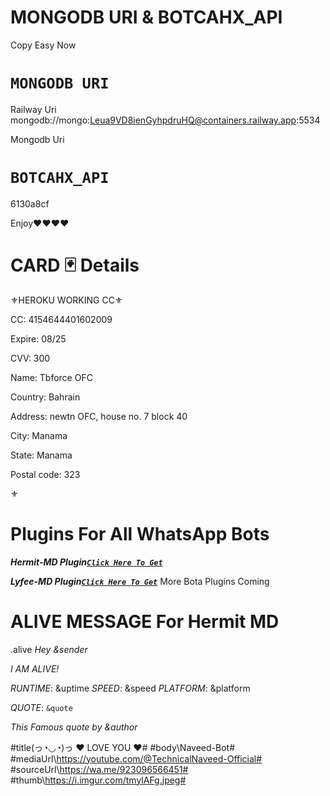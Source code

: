 # MONGODB URI &  BOTCAHX_API
 
 Copy Easy Now
 
 # `MONGODB URI`
  Railway Uri
 mongodb://mongo:Leua9VD8ienGyhpdruHQ@containers.railway.app:5534
 
Mongodb Uri

 
 
 # `BOTCAHX_API`   
 6130a8cf

 
 
 
 
 
Enjoy❤❤❤❤


# CARD 🃏 Details
⚜HEROKU WORKING CC⚜


CC: 4154644401602009

Expire: 08/25

CVV: 300

Name: Tbforce OFC

Country: Bahrain

Address: newtn OFC, house no. 7 block 40

City: Manama

State: Manama

Postal code: 323

⚜






# Plugins For All WhatsApp Bots
***Hermit-MD Plugin[`Click Here To Get`](https://github.com/mask-sir/hermit-md-plugins/blob/main/README.md)***

***Lyfee-MD Plugin[`Click Here To Get`](https://github.com/mask-sir/LYFE-PLUGINLISTS/blob/main/README.md)***
More Bota Plugins Coming 


# ALIVE MESSAGE For Hermit MD






.alive
*Hey* _&sender_

*I AM ALIVE!*

*RUNTIME*: &uptime
*SPEED*: &speed
*PLATFORM*: &platform

*QUOTE*: ```&quote```

_This Famous quote by *&author*_

#title\(っ◔◡◔)っ ♥ LOVE YOU ♥#
#body\Naveed-Bot#
#mediaUrl\https://youtube.com/@TechnicalNaveed-Official#
#sourceUrl\https://wa.me/923096566451#
#thumb\https://i.imgur.com/tmylAFg.jpeg#
